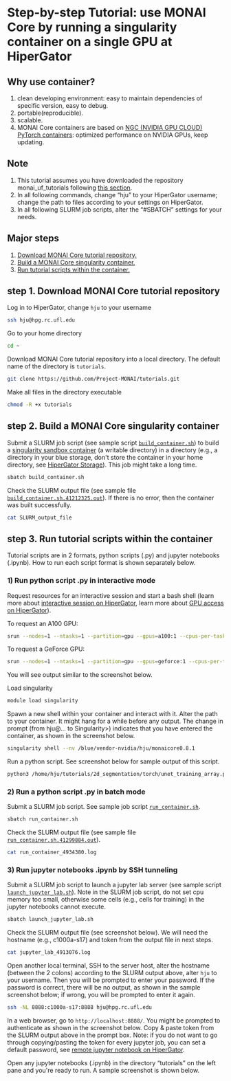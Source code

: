 # Step-by-step Tutorial: use MONAI Core by running a singularity container on a single GPU at HiperGator
## **Why use container?**
1. clean developing environment: easy to maintain dependencies of specific version, easy to debug.
2. portable(reproducible).
3. scalable.
4. MONAI Core containers are based on [NGC (NVIDIA GPU CLOUD) PyTorch containers](https://catalog.ngc.nvidia.com/orgs/nvidia/containers/pytorch): optimized performance on NVIDIA GPUs, keep updating.

## **Note**
1. This tutorial assumes you have downloaded the repository monai_uf_tutorials following [this section](../README.md/#download-this-repository-on-hipergator).
2. In all following commands, change “hju” to your HiperGator username; change the path to files according to your settings on HiperGator. 
3. In all following SLURM job scripts, alter the “#SBATCH” settings for your needs.


## **Major steps**
1. [Download MONAI Core tutorial repository.](#step-1-download-monai-core-tutorial-repository)
2. [Build a MONAI Core singularity container.](#step-2-build-a-monai-core-singularity-container)
3. [Run tutorial scripts within the container.](#step-3-run-tutorial-scripts-within-the-container)

## **step 1. Download MONAI Core tutorial repository**
Log in to HiperGator, change `hju` to your username

```bash
ssh hju@hpg.rc.ufl.edu
```

Go to your home directory 

```bash
cd ~
```

Download MONAI Core tutorial repository into a local directory. The default name of the directory is `tutorials`. 

```bash
git clone https://github.com/Project-MONAI/tutorials.git
```

Make all files in the directory executable

```bash
chmod -R +x tutorials
```

## **step 2. Build a MONAI Core singularity container**
Submit a SLURM job script (see sample script [`build_container.sh`](build_container.sh)) to build a [singularity sandbox container](https://docs.sylabs.io/guides/3.7/user-guide/build_a_container.html?highlight=sandbox#creating-writable-sandbox-directories) (a writable directory) in a directory (e.g., a directory in your blue storage, don't store the container in your home directory, see [HiperGator Storage](https://help.rc.ufl.edu/doc/Storage)). This job might take a long time. 

```bash
sbatch build_container.sh
```

Check the SLURM output file (see sample file [`build_container.sh.41212325.out`](build_container.sh.41212325.out)). If there is no error, then the container was built successfully.

```bash
cat SLURM_output_file 
```


## **step 3. Run tutorial scripts within the container** 
Tutorial scripts are in 2 formats, python scripts (.py) and jupyter notebooks (.ipynb). How to run each script format is shown separately below. 

### **1) Run python script .py in interactive mode**
Request resources for an interactive session and start a bash shell (learn more about [interactive session on HiperGator](https://help.rc.ufl.edu/doc/Development_and_Testing), learn more about [GPU access on HiperGator](https://help.rc.ufl.edu/doc/GPU_Access)). 

To request an A100 GPU:

```bash
srun --nodes=1 --ntasks=1 --partition=gpu --gpus=a100:1 --cpus-per-task=2 --mem-per-cpu 64gb --time=03:00:00 --pty -u bash -i
```

To request a GeForce GPU:

```bash
srun --nodes=1 --ntasks=1 --partition=gpu --gpus=geforce:1 --cpus-per-task=2 --mem-per-cpu 64gb --time=03:00:00 --pty -u bash -i
```

You will see output similar to the screenshot below. 


Load singularity
```bash
module load singularity
```

Spawn a new shell within your container and interact with it. Alter the path to your container. It might hang for a while before any output. The change in prompt (from hju@... to Singularity>) indicates that you have entered the container, as shown in the screenshot below.

```bash
singularity shell --nv /blue/vendor-nvidia/hju/monaicore0.8.1
```

Run a python script. See screenshot below for sample output of this script. 

```bash
python3 /home/hju/tutorials/2d_segmentation/torch/unet_training_array.py
```

### **2) Run a python script .py in batch mode**
Submit a SLURM job script. See sample job script [`run_container.sh`](run_container.sh).

```bash
sbatch run_container.sh
```

Check the SLURM output file (see sample file [`run_container.sh.41299884.out`](run_container.sh.41299884.out)).

```bash
cat run_container_4934380.log
```

### **3) Run jupyter notebooks .ipynb by SSH tunneling**
Submit a SLURM job script to launch a jupyter lab server (see sample script [`launch_jupyter_lab.sh`](launch_jupyter_lab.sh)). Note in the SLURM job script, do not set cpu memory too small, otherwise some cells (e.g., cells for training) in the jupyter notebooks cannot execute. 

```bash
sbatch launch_jupyter_lab.sh
```

Check the SLURM output file (see screenshot below). We will need the hostname (e.g., c1000a-s17) and token from the output file in next steps.

```bash
cat jupyter_lab_4913076.log
```


Open another local terminal, SSH to the server host, alter the hostname (between the 2 colons) according to the SLURM output above, alter `hju` to your username. Then you will be prompted to enter your password. If the password is correct, there will be no output, as shown in the sample screenshot below; if wrong, you will be prompted to enter it again.

```bash
ssh -NL 8888:c1000a-s17:8888 hju@hpg.rc.ufl.edu
```

In a web browser, go to `http://localhost:8888/`. You might be prompted to authenticate as shown in the screenshot below. Copy & paste token from the SLURM output above in the prompt box. Note: if you do not want to go through copying/pasting the token for every jupyter job, you can set a default password, see [remote jupyter notebook on HiperGator](https://help.rc.ufl.edu/doc/Remote_Jupyter_Notebook).

Open any jupyter notebooks (.ipynb) in the directory “tutorials” on the left pane and you're ready to run. A sample screenshot is shown below.
















